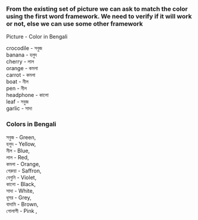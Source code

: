 ### From the existing set of picture we can ask to match the color using the first word framework. We need to verify if it will work or not, else we can use some other framework

Picture - Color in Bengali

crocodile - সবুজ   
banana - হলুদ   
cherry - লাল  
orange - কমলা   
carrot - কমলা  
boat - নীল   
pen - নীল  
headphone - কালো   
leaf - সবুজ  
garlic - সাদা 

### Colors in Bengali

সবুজ - Green,  
হলুদ - Yellow,  
নীল - Blue,  
লাল - Red,  
কমলা - Orange,  
গেরুয়া - Saffron,  
বেগুনি - Violet,  
কালো - Black,   
সাদা - White,  
ধূসর - Grey,  
বাদামি - Brown,  
গোলাপী - Pink ,  
